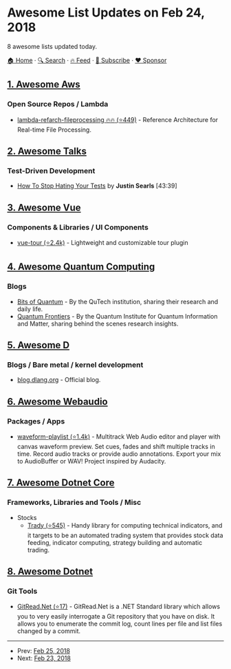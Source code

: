 # Awesome List Updates on Feb 24, 2018

8 awesome lists updated today.

[🏠 Home](/README.md) · [🔍 Search](https://www.trackawesomelist.com/search/) · [🔥 Feed](https://www.trackawesomelist.com/rss.xml) · [📮 Subscribe](https://trackawesomelist.us17.list-manage.com/subscribe?u=d2f0117aa829c83a63ec63c2f&id=36a103854c) · [❤️  Sponsor](https://github.com/sponsors/theowenyoung)



## [1. Awesome Aws](/content/donnemartin/awesome-aws/README.md)

### Open Source Repos / Lambda

*   [lambda-refarch-fileprocessing :fire::fire: (⭐449)](https://github.com/awslabs/lambda-refarch-fileprocessing) - Reference Architecture for Real-time File Processing.

## [2. Awesome Talks](/content/JanVanRyswyck/awesome-talks/README.md)

### Test-Driven Development

*   [How To Stop Hating Your Tests](https://vimeo.com/145917204) by **Justin Searls** \[43:39]

## [3. Awesome Vue](/content/vuejs/awesome-vue/README.md)

### Components & Libraries / UI Components

*   [vue-tour (⭐2.4k)](https://github.com/pulsardev/vue-tour) - Lightweight and customizable tour plugin

## [4. Awesome Quantum Computing](/content/desireevl/awesome-quantum-computing/README.md)

### Blogs

*   [Bits of Quantum](http://blog.qutech.nl/) - By the QuTech institution, sharing their research and daily life.
*   [Quantum Frontiers](https://quantumfrontiers.com/) - By the Quantum Institute for Quantum Information and Matter, sharing behind the scenes research insights.

## [5. Awesome D](/content/dlang-community/awesome-d/README.md)

### Blogs / Bare metal / kernel development

*   [blog.dlang.org](https://dlang.org/blog/) - Official blog.

## [6. Awesome Webaudio](/content/notthetup/awesome-webaudio/README.md)

### Packages / Apps

*   [waveform-playlist (⭐1.4k)](https://github.com/naomiaro/waveform-playlist) - Multitrack Web Audio editor and player with canvas waveform preview. Set cues, fades and shift multiple tracks in time. Record audio tracks or provide audio annotations. Export your mix to AudioBuffer or WAV! Project inspired by Audacity.

## [7. Awesome Dotnet Core](/content/thangchung/awesome-dotnet-core/README.md)

### Frameworks, Libraries and Tools / Misc

*   Stocks
    *   [Trady (⭐545)](https://github.com/lppkarl/Trady) - Handy library for computing technical indicators, and it targets to be an automated trading system that provides stock data feeding, indicator computing, strategy building and automatic trading.

## [8. Awesome Dotnet](/content/quozd/awesome-dotnet/README.md)

### Git Tools

*   [GitRead.Net (⭐17)](https://github.com/kingsimmy/GitRead.Net) - GitRead.Net is a .NET Standard library which allows you to very easily interrogate a Git repository that you have on disk. It allows you to enumerate the commit log, count lines per file and list files changed by a commit.

---

- Prev: [Feb 25, 2018](/content/2018/02/25/README.md)
- Next: [Feb 23, 2018](/content/2018/02/23/README.md)